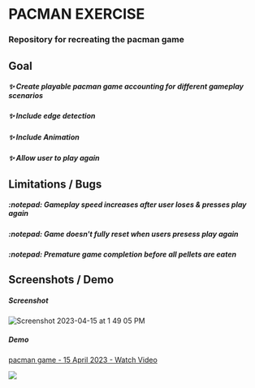 # PACMAN EXERCISE

### Repository for recreating the pacman game

## Goal
##### :sparkles: Create playable pacman game accounting for different gameplay scenarios
##### :sparkles: Include edge detection
##### :sparkles: Include Animation
##### :sparkles: Allow user to play again

## Limitations / Bugs
##### :notepad: Gameplay speed increases after user loses & presses play again
##### :notepad: Game doesn't fully reset when users presess play again
##### :notepad: Premature game completion before all pellets are eaten

## Screenshots / Demo

##### Screenshot
![Screenshot 2023-04-15 at 1 49 05 PM](https://user-images.githubusercontent.com/63305557/232245831-0c93c8ab-2107-41a0-ba2f-bd2593f6d042.png)

##### Demo
<a href="https://www.loom.com/share/85926481dade4165a3729e917434b3c1">
    <p>pacman game - 15 April 2023 - Watch Video</p>
    <img style="max-width:300px;" src="https://cdn.loom.com/sessions/thumbnails/85926481dade4165a3729e917434b3c1-with-play.gif">
  </a>


